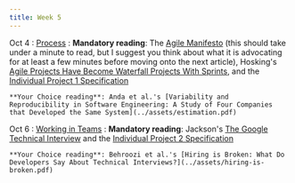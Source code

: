 ```yaml
---
title: Week 5
---
```


Oct 4
: [Process](../assets/lecture-03-process.pdf)
  : **Mandatory reading**: The [Agile Manifesto](https://agilemanifesto.org/) (this should take under a minute to read, but I suggest you think about what it is advocating for at least a few minutes before moving onto the next article), Hosking's [Agile Projects Have Become Waterfall Projects With Sprints](https://itnext.io/agile-projects-have-become-waterfall-projects-with-sprints-536141801856), and the [Individual Project 1 Specification](../projects/ip1.html)
  
    **Your Choice reading**: Anda et al.'s [Variability and Reproducibility in Software Engineering: A Study of Four Companies that Developed the Same System](../assets/estimation.pdf)

Oct 6
: [Working in Teams](../assets/lecture-06-teams.pdf)
  : **Mandatory reading**: Jackson's [The Google Technical Interview](../assets/googleinterview.pdf) and the [Individual Project 2 Specification](../projects/ip2.html)
  
    **Your Choice reading**: Behroozi et al.'s [Hiring is Broken: What Do Developers Say About Technical Interviews?](../assets/hiring-is-broken.pdf)

